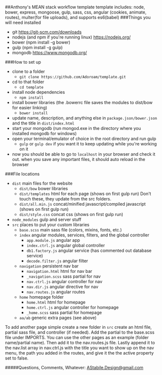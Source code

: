 ##Anthony's MEAN stack workflow template
template includes: node, bower, express, mongoose, gulp, sass, css, angular (cookies, animate, routes), multer(for file uploads), and supports es6(babel)
###Things you will need installed
- git https://git-scm.com/downloads
- nodejs (and npm if you're running linux) https://nodejs.org/
- bower (npm install -g bower)
- gulp (npm install -g gulp)
- mongodb https://www.mongodb.org/

###How to set up
- clone to a folder
  - ``` git clone https://github.com/Adoroam/template.git ```
- cd to that folder
  - ``` cd template ```
- install node dependencies
  - ``` npm install ```
- install bower libraries (the .bowerrc file saves the modules to dist/bow for easier linking)
  - ``` bower install ```
- update name, description, and anything else in ``` package.json/bower.json ``` and the title in ``` dist/index.html ```
- start your mongodb (run mongod.exe in the directory where you installed mongodb for windows)
- open your terminal/emulator of choice in the root directory and run gulp
  - ``` gulp ``` or ``` gulp dev ``` if you want it to keep updating while you're working on it
- now you should be able to go to ``` localhost ``` in your browser and check it out. when you save any important files, it should auto reload in the browser

###File locations
- ``` dist ``` main files for the website
  - ``` dist/bow ``` bower libraries
  - ``` dist/templates ``` html for each page (shows on first gulp run) Don't touch these, they update from the src folders.
  - ``` dist/all.min.js ``` concat/minified javascript/compiled javascript (shows on first gulp run)
  - ``` dist/style.css ``` concat css (shows on first gulp run)
- ``` node_modules ``` gulp and server stuff
- ``` src ``` places to put your custom libraries
  - ``` base.scss ``` main sass file (colors, mixins, fonts, etc.)
  - ``` index ``` angular modules, services, filters, and the global controller
    - ``` app.module.js ``` angular app
    - ``` index.ctrl.js ``` angular global controller
    - ``` db1.factory.js ``` angular service (has commented out database service)
    - ``` decode.filter.js ``` angular filter
  - ``` navigation ``` persistent nav bar
    - ``` navigation.html ``` html for nav bar
    - ``` _navigation.scss ``` sass partial for nav
    - ``` nav.ctrl.js ``` angular controller for nav
    - ``` nav.dir.js ``` angular directive for nav
    - ``` nav.routes.js ``` angular routes
  - ``` home ``` homepage folder
    - ``` home.html ``` html for homepage
    - ``` home.ctrl.js ``` angular controller for homepage
    - ``` _home.scss ``` sass partial for homepage
  - ``` aa/ab ``` generic extra pages (see above)

To add another page simple create a new folder in  ``` src ``` create an html file, partial sass file, and controller (if needed). Add the partial to the base.scss file under IMPORTS. You can use the other pages as an example (folder name/partial name). Then add it to the nav.routes.js file. Lastly append it to the nav.list array in nav.ctrl.js with the title you want to show up on the nav menu, the path you added in the routes, and give it the the active property set to false.




#####Questions, Comments, Whatever:
AStabile.Design@gmail.com
